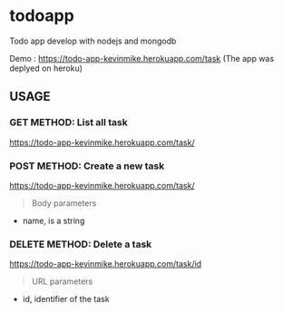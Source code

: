 # todoapp
Todo app develop with nodejs and mongodb

Demo : https://todo-app-kevinmike.herokuapp.com/task
(The app was deplyed on heroku)

## USAGE
### GET METHOD: List all task
https://todo-app-kevinmike.herokuapp.com/task/

### POST METHOD: Create a new task
https://todo-app-kevinmike.herokuapp.com/task/
> Body parameters
* name, is a string

### DELETE METHOD: Delete a task 
https://todo-app-kevinmike.herokuapp.com/task/id
> URL parameters
* id, identifier of the task

